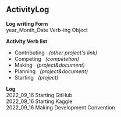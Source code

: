 ## ActivityLog  
**Log writing Form**  
year_Month_Date Verb-ing Object  

**Activity Verb list**
- Contributing &nbsp; *(other project's link)*  
- Competing &nbsp; *(competetion)*
- Making &nbsp; *(project&document)*
- Planning &nbsp; *(project&document)*  
- Starting &nbsp; *(project)*    

**Log**  
2022_09_16 Starting GitHub  
2022_09_16 Starting Kaggle  
2022_09_16 Making Development Convention
